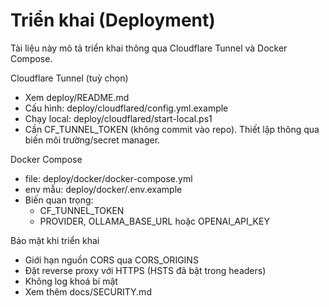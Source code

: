 # Triển khai (Deployment)

Tài liệu này mô tả triển khai thông qua Cloudflare Tunnel và Docker Compose.

Cloudflare Tunnel (tuỳ chọn)
- Xem deploy/README.md
- Cấu hình: deploy/cloudflared/config.yml.example
- Chạy local: deploy/cloudflared/start-local.ps1
- Cần CF_TUNNEL_TOKEN (không commit vào repo). Thiết lập thông qua biến môi trường/secret manager.

Docker Compose
- file: deploy/docker/docker-compose.yml
- env mẫu: deploy/docker/.env.example
- Biến quan trọng:
  - CF_TUNNEL_TOKEN
  - PROVIDER, OLLAMA_BASE_URL hoặc OPENAI_API_KEY

Bảo mật khi triển khai
- Giới hạn nguồn CORS qua CORS_ORIGINS
- Đặt reverse proxy với HTTPS (HSTS đã bật trong headers)
- Không log khoá bí mật
- Xem thêm docs/SECURITY.md
